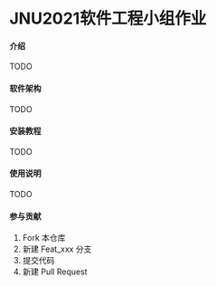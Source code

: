 # JNU2021软件工程小组作业

#### 介绍
TODO

#### 软件架构
TODO


#### 安装教程
TODO

#### 使用说明
TODO
#### 参与贡献

1.  Fork 本仓库
2.  新建 Feat_xxx 分支
3.  提交代码
4.  新建 Pull Request

